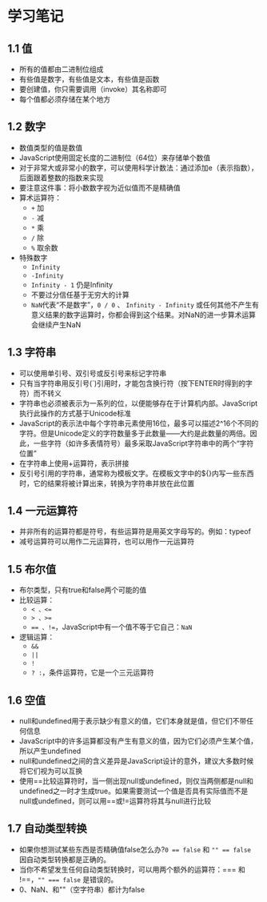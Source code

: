 # 学习笔记

## 1.1 值

* 所有的值都由二进制位组成
* 有些值是数字，有些值是文本，有些值是函数
* 要创建值，你只需要调用（invoke）其名称即可
* 每个值都必须存储在某个地方

## 1.2 数字

* 数值类型的值是数值
* JavaScript使用固定长度的二进制位（64位）来存储单个数值
* 对于非常大或非常小的数字，可以使用科学计数法：通过添加e（表示指数），后面跟着整数的指数来实现
* 要注意这件事：将小数数字视为近似值而不是精确值
* 算术运算符：
  * `+` 加
  * `-` 减
  * `*` 乘
  * `/` 除
  * `%` 取余数
* 特殊数字
  * `Infinity`
  * `-Infinity`
  * `Infinity - 1` 仍是Infinity
  * 不要过分信任基于无穷大的计算
  * `NaN`代表“不是数字”，`0 / 0` 、 `Infinity - Infinity` 或任何其他不产生有意义结果的数字运算时，你都会得到这个结果。对NaN的进一步算术运算会继续产生NaN

## 1.3 字符串

* 可以使用单引号、双引号或反引号来标记字符串
* 只有当字符串用反引号(`)引用时，才能包含换行符（按下ENTER时得到的字符）而不转义
* 字符串也必须被表示为一系列的位，以便能够存在于计算机内部。JavaScript执行此操作的方式基于Unicode标准
* JavaScript的表示法中每个字符串元素使用16位，最多可以描述2^16个不同的字符。但是Unicode定义的字符数量多于此数量——大约是此数量的两倍。因此，一些字符（如许多表情符号）最多采取JavaScript字符串中的两个“字符位置”
* 在字符串上使用+运算符，表示拼接
* 反引号引用的字符串，通常称为模板文字。在模板文字中的${}内写一些东西时，它的结果将被计算出来，转换为字符串并放在此位置

## 1.4 一元运算符

* 并非所有的运算符都是符号，有些运算符是用英文字母写的。例如：typeof
* 减号运算符可以用作二元运算符，也可以用作一元运算符

## 1.5 布尔值

* 布尔类型，只有true和false两个可能的值
* 比较运算：
  * `< 、<=`
  * `> 、>=`
  * `== 、!=`，JavaScript中有一个值不等于它自己：`NaN`
* 逻辑运算：
  * `&&`
  * `||`
  * `!`
  * `? :`，条件运算符，它是一个三元运算符

## 1.6 空值

* null和undefined用于表示缺少有意义的值，它们本身就是值，但它们不带任何信息
* JavaScript中的许多运算都没有产生有意义的值，因为它们必须产生某个值，所以产生undefined
* null和undefined之间的含义差异是JavaScript设计的意外，建议大多数时候将它们视为可以互换
* 使用==比较运算符时，当一侧出现null或undefined，则仅当两侧都是null和undefined之一时才生成true。如果需要测试一个值是否具有实际值而不是null或undefined，则可以用==或!=运算符将其与null进行比较

## 1.7 自动类型转换

* 如果你想测试某些东西是否精确值false怎么办?` 0 == false ` 和 ` "" == false ` 因自动类型转换都是正确的。
* 当你不希望发生任何自动类型转换时，可以用两个额外的运算符：=== 和 !==，` "" === false ` 是错误的。
* 0、NaN、和""（空字符串）都计为false
